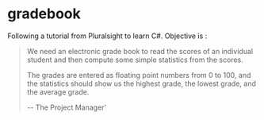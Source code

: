 # gradebook

Following a tutorial from Pluralsight to learn C#. Objective is :

>We need an electronic grade book to read the scores of an individual student and then compute some simple statistics from the scores.
>
>The grades are entered as floating point numbers from 0 to 100, and the statistics should show us the highest grade, the lowest grade, and the average grade.
>
>-- The Project Manager'